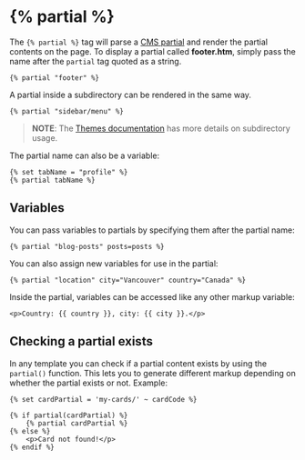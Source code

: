 # {% partial %}

The `{% partial %}` tag will parse a [CMS partial](../cms/partials) and render the partial contents on the page. To display a partial called **footer.htm**, simply pass the name after the `partial` tag quoted as a string.

```twig
{% partial "footer" %}
```

A partial inside a subdirectory can be rendered in the same way.

```twig
{% partial "sidebar/menu" %}
```

> **NOTE**: The [Themes documentation](../cms/themes#subdirectories) has more details on subdirectory usage.

The partial name can also be a variable:

```twig
{% set tabName = "profile" %}
{% partial tabName %}
```

## Variables

You can pass variables to partials by specifying them after the partial name:

```twig
{% partial "blog-posts" posts=posts %}
```

You can also assign new variables for use in the partial:

```twig
{% partial "location" city="Vancouver" country="Canada" %}
```

Inside the partial, variables can be accessed like any other markup variable:

```twig
<p>Country: {{ country }}, city: {{ city }}.</p>
```

## Checking a partial exists

In any template you can check if a partial content exists by using the `partial()` function. This lets you to generate different markup depending on whether the partial exists or not. Example:

```twig
{% set cardPartial = 'my-cards/' ~ cardCode %}

{% if partial(cardPartial) %}
    {% partial cardPartial %}
{% else %}
    <p>Card not found!</p>
{% endif %}
```
